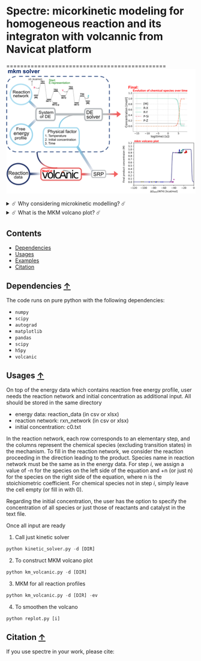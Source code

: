 # Spectre: micorkinetic modeling for homogeneous reaction and its integraton with volcannic from Navicat platform
==============================================
![workflow](./images/mkm_vp.png)

<details>
    <summary style="cursor: pointer;">
        ☄️ Why considering microkinetic modelling? ☄️
    </summary>
    <p>
        <li>Complicate reaction pathway thermodynamics and kinetics</li>
        <li>Account for physical factors: temperature effect, concentration effect, reaction time
    </p>
</details>


<details>
    <summary style="cursor: pointer;">
        ☄️ What is the MKM volcano plot? ☄️
    </summary>
    <p>
        <li>Volcano plot:  plot between the activity (or reactivity) of catalysts and the descriptor variable based on free energy scaling relationships (typically linear (LFESRs)) </li>
        <li>MKM volcano plot: the activity is expressed as the final product concentration 
    </p>
</details>

## Contents
* [Dependencies](#dep-)
* [Usages](#us-)
* [Examples](#examples-)
* [Citation](#citation-)

## Dependencies [↑](#dep)
The code runs on pure python with the following dependencies: 
- `numpy`
- `scipy`
- `autograd`
- `matplotlib`
- `pandas`
- `scipy`
- `h5py`
- `volcanic`


## Usages [↑](#us)

On top of the energy data which contains reaction free energy profile, user needs the reaction network and initial concentration as additional input. All should be stored in the same directory

- energy data: reaction_data (in csv or xlsx)
- reaction network: rxn_network (in csv or xlsx)
- initial concentration: c0.txt

In the reaction network, each row corresponds to an elementary step, and the columns represent the chemical species (excluding transition states) in the mechanism. To fill in the reaction network, we consider the reaction proceeding in the direction leading to the product. Species name in reaction network must be the same as in the energy data. For step *i*, we assign a value of -n for the species on the left side of the equation and +n (or just n) for the species on the right side of the equation, where n is the stoichiometric coefficient. For chemical species not in step *i*, simply leave the cell empty (or fill in with 0). 

Regarding the initial concentration, the user has the option to specify the concentration of all species or just those of reactants and catalyst in the text file.


Once all input are ready

1. Call just kinetic solver
```python
python kinetic_solver.py -d [DIR]
```

2. To construct MKM volcano plot
```python
python km_volcanic.py -d [DIR]
```

3. MKM for all reaction profiles
```python
python km_volcanic.py -d [DIR] -ev
```

4. To smoothen the volcano 
```python
python replot.py [i]
```


## Citation [↑](#citation)

If you use spectre in your work, please cite:
